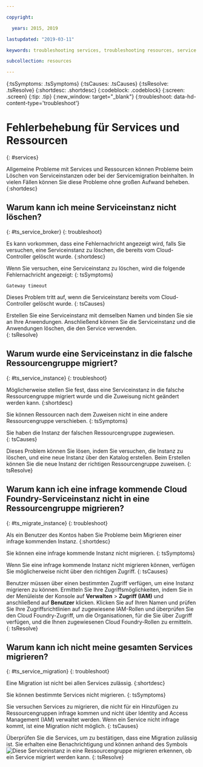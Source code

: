 ```yaml
---

copyright:

  years: 2015, 2019

lastupdated: "2019-03-11"

keywords: troubleshooting services, troubleshooting resources, service problems, resource problems, error message

subcollection: resources

---
```



{:tsSymptoms: .tsSymptoms}
{:tsCauses: .tsCauses}
{:tsResolve: .tsResolve}
{:shortdesc: .shortdesc}
{:codeblock: .codeblock}
{:screen: .screen}
{:tip: .tip}
{:new_window: target="_blank"}
{:troubleshoot: data-hd-content-type='troubleshoot'}


# Fehlerbehebung für Services und Ressourcen
{: #services}

Allgemeine Probleme mit Services und Ressourcen können Probleme beim Löschen von Serviceinstanzen oder bei der Servicemigration beinhalten. In vielen Fällen können Sie diese Probleme ohne großen Aufwand beheben.
{:shortdesc}

## Warum kann ich meine Serviceinstanz nicht löschen?
{: #ts_service_broker}
{: troubleshoot}

Es kann vorkommen, dass eine Fehlernachricht angezeigt wird, falls Sie versuchen, eine Serviceinstanz zu löschen, die bereits vom Cloud-Controller gelöscht wurde.
{:shortdesc}

Wenn Sie versuchen, eine Serviceinstanz zu löschen, wird die folgende Fehlernachricht angezeigt:
{: tsSymptoms}

`Gateway timeout`

Dieses Problem tritt auf, wenn die Serviceinstanz bereits vom Cloud-Controller gelöscht wurde.
{: tsCauses}

Erstellen Sie eine Serviceinstanz mit demselben Namen und binden Sie sie an Ihre Anwendungen. Anschließend können Sie die Serviceinstanz und die Anwendungen löschen, die den Service verwenden.   
{: tsResolve}

## Warum wurde eine Serviceinstanz in die falsche Ressourcengruppe migriert? 
{: #ts_service_instance}
{: troubleshoot}

Möglicherweise stellen Sie fest, dass eine Serviceinstanz in die falsche Ressourcengruppe migriert wurde und die Zuweisung nicht geändert werden kann. 
{:shortdesc}

Sie können Ressourcen nach dem Zuweisen nicht in eine andere Ressourcengruppe verschieben.
{: tsSymptoms}

Sie haben die Instanz der falschen Ressourcengruppe zugewiesen.  
{: tsCauses}

Dieses Problem können Sie lösen, indem Sie versuchen, die Instanz zu löschen, und eine neue Instanz über den Katalog erstellen. Beim Erstellen können Sie die neue Instanz der richtigen Ressourcengruppe zuweisen.
{: tsResolve}

## Warum kann ich eine infrage kommende Cloud Foundry-Serviceinstanz nicht in eine Ressourcengruppe migrieren?
{: #ts_migrate_instance}
{: troubleshoot}

Als ein Benutzer des Kontos haben Sie Probleme beim Migrieren einer infrage kommenden Instanz. 
{:shortdesc}

Sie können eine infrage kommende Instanz nicht migrieren. 
{: tsSymptoms}

Wenn Sie eine infrage kommende Instanz nicht migrieren können, verfügen Sie möglicherweise nicht über den richtigen Zugriff. 
{: tsCauses}

Benutzer müssen über einen bestimmten Zugriff verfügen, um eine Instanz migrieren zu können. Ermitteln Sie Ihre Zugriffsmöglichkeiten, indem Sie in der Menüleiste der Konsole auf **Verwalten** &gt; **Zugriff (IAM)** und anschließend auf **Benutzer** klicken. Klicken Sie auf Ihren Namen und prüfen Sie Ihre Zugriffsrichtlinien auf zugewiesene IAM-Rollen und überprüfen Sie den Cloud Foundry-Zugriff, um die Organisationen, für die Sie über Zugriff verfügen, und die Ihnen zugewiesenen Cloud Foundry-Rollen zu ermitteln. 
{: tsResolve}

## Warum kann ich nicht meine gesamten Services migrieren?
{: #ts_service_migration}
{: troubleshoot}

Eine Migration ist nicht bei allen Services zulässig. 
{:shortdesc}

Sie können bestimmte Services nicht migrieren. 
{: tsSymptoms}

Sie versuchen Services zu migrieren, die nicht für ein Hinzufügen zu Ressourcengruppen infrage kommen und nicht über Identity and Access Management (IAM) verwaltet werden. Wenn ein Service nicht infrage kommt, ist eine Migration nicht möglich. 
{: tsCauses}

Überprüfen Sie die Services, um zu bestätigen, dass eine Migration zulässig ist. Sie erhalten eine Benachrichtigung und können anhand des Symbols ![Diese Serviceinstanz in eine Ressourcengruppe migrieren](images/migrate.svg "Diese Serviceinstanz in eine Ressourcengruppe migrieren") erkennen, ob ein Service migriert werden kann.
{: tsResolve}
